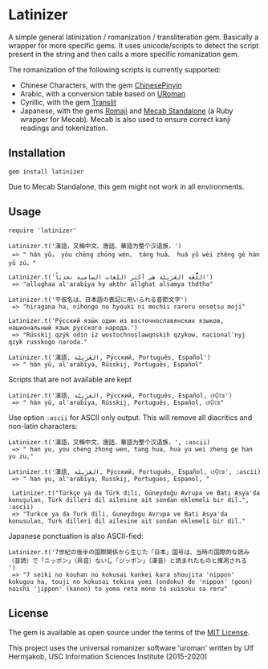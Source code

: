 # Latinizer

A simple general latinization / romanization / transliteration gem.
Basically a wrapper for more specific gems. It uses unicode/scripts to detect the script present in the string and then calls a more specific romanization gem.

The romanization of the following  scripts is currently supported:
- Chinese Characters, with the gem [ChinesePinyin](https://github.com/flyerhzm/chinese_pinyin)
- Arabic, with a conversion table based on [URoman](https://github.com/isi-nlp/uroman)
- Cyrillic, with the gem [Translit](https://github.com/tjbladez/translit)
- Japanese, with the gems [Romaji](https://github.com/makimoto/romaji) and [Mecab Standalone](https://github.com/wyugue/mecab_standalone) (a Ruby wrapper for Mecab). Mecab is also used to ensure correct kanji readings and tokenization.

## Installation
```
gem install latinizer
```

Due to Mecab Standalone, this gem might not work in all environments.


## Usage
```
require 'latinizer'

Latinizer.t('漢語，又稱中文、唐話、華語为整个汉语族，')
 => " hàn yǔ， yòu chēng zhōng wén、 táng huà、 huá yǔ wèi zhěng gè hàn yǔ zú，"

Latinizer.t('اللُّغَة العَرَبِيّة هي أكثر اللغات السامية تحدثاً')
 => "allughaa al'arabiya hy akthr allghat alsamya thdtha"

Latinizer.t('平仮名は、日本語の表記に用いられる音節文字')
 => "hiragana ha, nihongo no hyouki ni mochii rareru onsetsu moji"

Latinizer.t('Ру́сский язы́к один из восточнославянских языков, национальный язык русского народа.')
 => "Rússkij qzýk odin iz wostochnoslawqnskih qzykow, nacional'nyj qzyk russkogo naroda."

Latinizer.t('漢語, العَرَبِيّة, Ру́сский, Português, Español')
 => " hàn yǔ, al'arabiya, Rússkij, Português, Español"
```

Scripts that are not available are kept
```
Latinizer.t('漢語, العَرَبِيّة, Ру́сский, Português, Español, ଓଡ଼ିଆ')
 => " hàn yǔ, al'arabiya, Rússkij, Português, Español, ଓଡ଼ିଆ"
```


Use option `:ascii` for ASCII only output. This will remove all diacritics and non-latin characters:
```
Latinizer.t('漢語，又稱中文、唐話、華語为整个汉语族，', :ascii)
 => " han yu, you cheng zhong wen, tang hua, hua yu wei zheng ge han yu zu,"

Latinizer.t('漢語, العَرَبِيّة, Ру́сский, Português, Español, ଓଡ଼ିଆ', :ascii)
 => " han yu, al'arabiya, Russkij, Portugues, Espanol, "

 Latinizer.t("Türkçe ya da Türk dili, Güneydoğu Avrupa ve Batı Asya'da konuşulan, Türk dilleri dil ailesine ait sondan eklemeli bir dil.", :ascii)
 => "Turkce ya da Turk dili, Guneydogu Avrupa ve Bati Asya'da konusulan, Turk dilleri dil ailesine ait sondan eklemeli bir dil."
```

Japanese ponctuation is also ASCII-fied:
```
Latinizer.t('7世紀の後半の国際関係から生じた「日本」国号は、当時の国際的な読み（音読）で「ニッポン」（呉音）ないし「ジッポン」（漢音）と読まれたものと推測される
')
 => "7 seiki no kouhan no kokusai kankei kara shoujita 'nippon' kokugou ha, touji no kokusai tekina yomi (ondoku) de 'nippon' (goon) naishi 'jippon' (kanon) to yoma reta mono to suisoku sa reru"
```


## License

The gem is available as open source under the terms of the [MIT License](http://opensource.org/licenses/MIT).

This project uses the universal romanizer software 'uroman' written by Ulf Hermjakob, USC Information Sciences Institute (2015-2020)